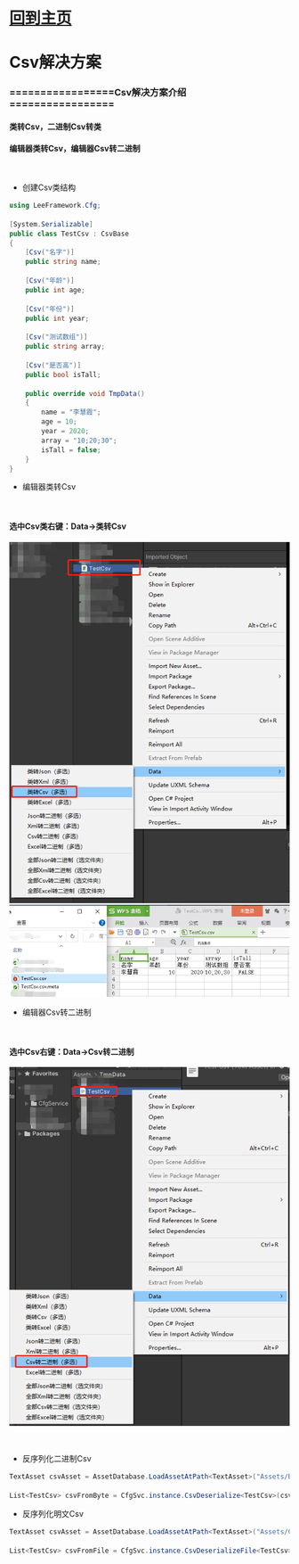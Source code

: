 # [回到主页](https://gitee.com/GameDevLee/CfgService)
# Csv解决方案

### =================Csv解决方案介绍=================

#### 类转Csv，二进制Csv转类
#### 编辑器类转Csv，编辑器Csv转二进制

</br>

- 创建Csv类结构

```csharp
using LeeFramework.Cfg;

[System.Serializable]
public class TestCsv : CsvBase
{
    [Csv("名字")]
    public string name;

    [Csv("年龄")]
    public int age;

    [Csv("年份")]
    public int year;

    [Csv("测试数组")]
    public string array;

    [Csv("是否高")]
    public bool isTall;

    public override void TmpData()
    {
        name = "李慧霞";
        age = 10;
        year = 2020;
        array = "10;20;30";
        isTall = false;
    }
}
```

- 编辑器类转Csv

</br> 

#### 选中Csv类右键：Data->类转Csv

![输入图片说明](Res/%E7%B1%BB%E8%BD%ACCsv.png)
![输入图片说明](Res/%E7%B1%BB%E8%BD%ACCsv2.png)

- 编辑器Csv转二进制

</br> 

#### 选中Csv右键：Data->Csv转二进制

![输入图片说明](Res/Csv%E8%BD%AC%E4%BA%8C%E8%BF%9B%E5%88%B6.png)

</br> 

- 反序列化二进制Csv

```csharp
TextAsset csvAsset = AssetDatabase.LoadAssetAtPath<TextAsset>("Assets/BinaryData/TestCsv.bytes");

List<TestCsv> csvFromByte = CfgSvc.instance.CsvDeserialize<TestCsv>(csvAsset.bytes);
```

- 反序列化明文Csv

```csharp
TextAsset csvAsset = AssetDatabase.LoadAssetAtPath<TextAsset>("Assets/CsvData/TestCsv.csv");

List<TestCsv> csvFromFile = CfgSvc.instance.CsvDeserializeFile<TestCsv>(csvAsset.bytes);
```